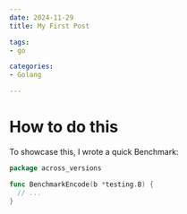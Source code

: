 ```yaml
---
date: 2024-11-29
title: My First Post

tags:
- go

categories:
- Golang

---
```


# How to do this

To showcase this, I wrote a quick Benchmark:

```go
package across_versions

func BenchmarkEncode(b *testing.B) {
  // ...
}

```
